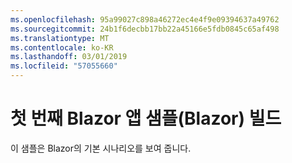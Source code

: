 ```yaml
---
ms.openlocfilehash: 95a99027c898a46272ec4e4f9e09394637a49762
ms.sourcegitcommit: 24b1f6decbb17bb22a45166e5fdb0845c65af498
ms.translationtype: MT
ms.contentlocale: ko-KR
ms.lasthandoff: 03/01/2019
ms.locfileid: "57055660"
---
```

# <a name="build-your-first-blazor-app-sample-blazor"></a>첫 번째 Blazor 앱 샘플(Blazor) 빌드

이 샘플은 Blazor의 기본 시나리오를 보여 줍니다.
